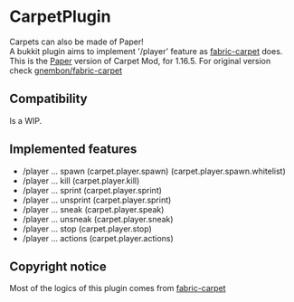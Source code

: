 # CarpetPlugin

Carpets can also be made of Paper!  
A bukkit plugin aims to implement '/player' feature as [fabric-carpet](https://github.com/gnembon/fabric-carpet) does.  
This is the [Paper](http://papermc.io/) version of Carpet Mod, for 1.16.5.
For original version check [gnembon/fabric-carpet](https://github.com/gnembon/fabric-carpet)  

## Compatibility

Is a WIP.

## Implemented features
- /player ... spawn (carpet.player.spawn) (carpet.player.spawn.whitelist)
- /player ... kill (carpet.player.kill)
- /player ... sprint (carpet.player.sprint)
- /player ... unsprint (carpet.player.sprint)
- /player ... sneak (carpet.player.speak)
- /player ... unsneak (carpet.player.sneak)
- /player ... stop (carpet.player.stop)
- /player ... actions (carpet.player.actions)

## Copyright notice
Most of the logics of this plugin comes from [fabric-carpet](https://github.com/gnembon/fabric-carpet)

